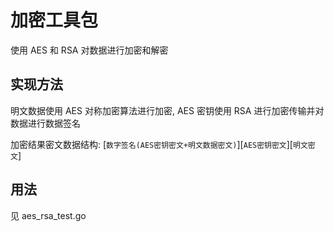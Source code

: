# 加密工具包

使用 AES 和 RSA 对数据进行加密和解密

## 实现方法

明文数据使用 AES 对称加密算法进行加密, AES 密钥使用 RSA 进行加密传输并对数据进行数据签名

加密结果密文数据结构: [`数字签名(AES密钥密文+明文数据密文)`][`AES密钥密文`][`明文密文`]


## 用法

见 aes_rsa_test.go

